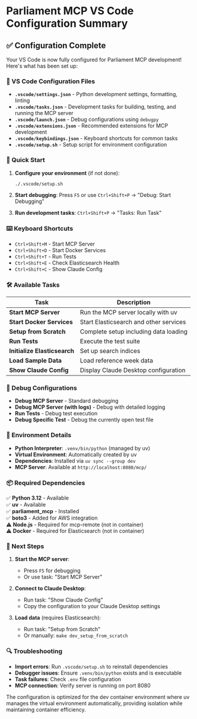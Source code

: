 # Parliament MCP VS Code Configuration Summary

## ✅ Configuration Complete

Your VS Code is now fully configured for Parliament MCP development! Here's what has been set up:

### 📁 VS Code Configuration Files

- **`.vscode/settings.json`** - Python development settings, formatting, linting
- **`.vscode/tasks.json`** - Development tasks for building, testing, and running the MCP server
- **`.vscode/launch.json`** - Debug configurations using `debugpy`
- **`.vscode/extensions.json`** - Recommended extensions for MCP development
- **`.vscode/keybindings.json`** - Keyboard shortcuts for common tasks
- **`.vscode/setup.sh`** - Setup script for environment configuration

### 🚀 Quick Start

1. **Configure your environment** (if not done):
   ```bash
   ./.vscode/setup.sh
   ```

2. **Start debugging**: Press `F5` or use `Ctrl+Shift+P` → "Debug: Start Debugging"

3. **Run development tasks**: `Ctrl+Shift+P` → "Tasks: Run Task"

### ⌨️ Keyboard Shortcuts

- `Ctrl+Shift+M` - Start MCP Server
- `Ctrl+Shift+D` - Start Docker Services  
- `Ctrl+Shift+T` - Run Tests
- `Ctrl+Shift+E` - Check Elasticsearch Health
- `Ctrl+Shift+C` - Show Claude Config

### 🛠️ Available Tasks

| Task | Description |
|------|-------------|
| **Start MCP Server** | Run the MCP server locally with uv |
| **Start Docker Services** | Start Elasticsearch and other services |
| **Setup from Scratch** | Complete setup including data loading |
| **Run Tests** | Execute the test suite |
| **Initialize Elasticsearch** | Set up search indices |
| **Load Sample Data** | Load reference week data |
| **Show Claude Config** | Display Claude Desktop configuration |

### 🐛 Debug Configurations

- **Debug MCP Server** - Standard debugging
- **Debug MCP Server (with logs)** - Debug with detailed logging
- **Run Tests** - Debug test execution
- **Debug Specific Test** - Debug the currently open test file

### 🔧 Environment Details

- **Python Interpreter**: `.venv/bin/python` (managed by uv)
- **Virtual Environment**: Automatically created by uv
- **Dependencies**: Installed via `uv sync --group dev`
- **MCP Server**: Available at `http://localhost:8080/mcp/`

### 📦 Required Dependencies

✅ **Python 3.12** - Available  
✅ **uv** - Available  
✅ **parliament_mcp** - Installed  
✅ **boto3** - Added for AWS integration  
⚠️ **Node.js** - Required for mcp-remote (not in container)  
⚠️ **Docker** - Required for Elasticsearch (not in container)  

### 🎯 Next Steps

1. **Start the MCP server**:
   - Press `F5` for debugging
   - Or use task: "Start MCP Server"

2. **Connect to Claude Desktop**:
   - Run task: "Show Claude Config"
   - Copy the configuration to your Claude Desktop settings

3. **Load data** (requires Elasticsearch):
   - Run task: "Setup from Scratch"
   - Or manually: `make dev_setup_from_scratch`

### 🔍 Troubleshooting

- **Import errors**: Run `.vscode/setup.sh` to reinstall dependencies
- **Debugger issues**: Ensure `.venv/bin/python` exists and is executable
- **Task failures**: Check `.env` file configuration
- **MCP connection**: Verify server is running on port 8080

The configuration is optimized for the dev container environment where uv manages the virtual environment automatically, providing isolation while maintaining container efficiency.
